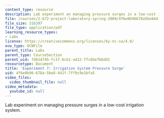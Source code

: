 ```yaml
---
content_type: resource
description: Lab experiment on managing pressure surges in a low-cost irrigation system.
file: /courses/2-672-project-laboratory-spring-2009/4f6e0b96678a5be8441f7ff9c9e1bfa5_irri_sys.pdf
file_size: 316397
file_type: application/pdf
learning_resource_types:
- Labs
license: https://creativecommons.org/licenses/by-nc-sa/4.0/
ocw_type: OCWFile
parent_title: Labs
parent_type: CourseSection
parent_uid: fd614745-fc1f-6cb1-a422-ffc6befbbdd1
resourcetype: Document
title: 'Experiment 7: Irrigation System Pressure Surge'
uid: 4f6e0b96-678a-5be8-441f-7ff9c9e1bfa5
video_files:
  video_thumbnail_file: null
video_metadata:
  youtube_id: null
---
```

Lab experiment on managing pressure surges in a low-cost irrigation system.